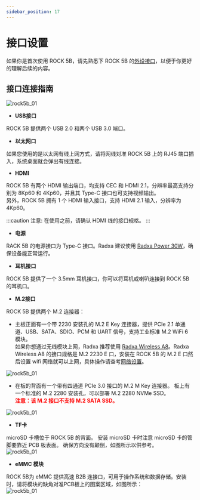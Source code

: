 ```yaml
---
sidebar_position: 17
---
```


# 接口设置

如果你是首次使用 ROCK 5B，请先熟悉下 ROCK 5B 的[外设接口](../hardware/hardware-details)，以便于你更好的理解后续的内容。

## 接口连接指南

![rock5b_01](/img/rock5b/rock5b-interface-1.webp)

- **USB接口**

ROCK 5B 提供两个 USB 2.0 和两个 USB 3.0 端口。

- **以太网口**

如果您使用的是以太网有线上网方式，请将网线对准 ROCK 5B 上的 RJ45 端口插入，系统桌面就会弹出有线连接。

- **HDMI**

ROCK 5B 有两个 HDMI 输出端口，均支持 CEC 和 HDMI 2.1，分辨率最高支持分别为 8Kp60 和 4Kp60，并且其 Type-C 接口也可支持视频输出。  
另外，ROCK 5B 拥有 1 个 HDMI 输入接口，支持 HDMI 2.1 输入，分辨率为 4Kp60。

:::caution
注意: 在使用之前，请确认 HDMI 线的接口规格。
:::

- **电源**

RACK 5B 的电源接口为 Type-C 接口。Radxa 建议使用 [Radxa Power 30W](/accessories/pd_30w)，确保设备能正常运行。

- **耳机接口**

ROCK 5B 提供了一个 3.5mm 耳机接口，你可以将耳机或喇叭连接到 ROCK 5B 的耳机口。

- **M.2接口**

ROCK 5B 提供两个 M.2 连接器：

- 主板正面有一个带 2230 安装孔的 M.2 E Key 连接器，提供 PCIe 2.1 单通道、USB、SATA、SDIO、PCM 和 UART 信号，支持工业标准 M.2 WiFi 6 模块。  
  如果你想通过无线模块上网，Radxa 推荐使用 [Radxa Wireless A8](/accessories/wireless-a8)。Radxa Wireless A8 的接口规格是 M.2 2230 E 口，安装在 ROCK 5B 的 M.2 E 口然后设置 wifi 网络就可以上网，具体操作请查考[网络设置](/radxa-os/config/network.md)。

![rock5b_01](/img/rock5b/rock5b-use-wireless.webp)

- 在板的背面有一个带有四通道 PCIe 3.0 接口的 M.2 M Key 连接器。 板上有一个标准的 M.2 2280 安装孔，可以部署 M.2 2280 NVMe SSD。  
  **<font color='red'>注意：该 M.2 接口不支持 M.2 SATA SSD。</font>**

![rock5b_01](/img/rock5b/rock5b-use-ssd.webp)

- **TF卡**

microSD 卡槽位于 ROCK 5B 的背面。 安装 microSD 卡时注意 microSD 卡的管脚要靠近 PCB 板表面。 确保方向没有颠倒，如图所示以供参考。  
![rock5b_01](/img/rock5b/rock5b-interface-2.webp)

- **eMMC 模块**

ROCK 5B为 eMMC 提供高速 B2B 连接口，可用于操作系统和数据存储。安装时，请将模块的缺角对准PCB板上的图案区域，如图所示：  
![rock5b_01](/img/rock5b/rock5b-interface-3.webp)
